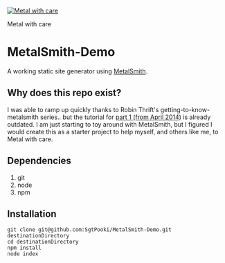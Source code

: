 [![Metal with care](http://i.imgur.com/qtTluO7.jpg)](http://youtu.be/Klgex-dymq0?t=2m17s)

Metal with care

# MetalSmith-Demo

A working static site generator using [MetalSmith](https://github.com/segmentio/metalsmith).

## Why does this repo exist?

I was able to ramp up quickly thanks to Robin Thrift's getting-to-know-metalsmith series.. 
but the tutorial for [part 1 (from April 2014)](http://www.robinthrift.com/posts/metalsmith-part-1-setting-up-the-forge/) is already 
outdated. I am just starting to toy around with MetalSmith, but I figured I would create this as a starter project to help myself, 
and others like me, to Metal with care.

## Dependencies

1. git
2. node
3. npm

## Installation
```
git clone git@github.com:SgtPooki/MetalSmith-Demo.git destinationDirectory
cd destinationDirectory
npm install
node index
```
